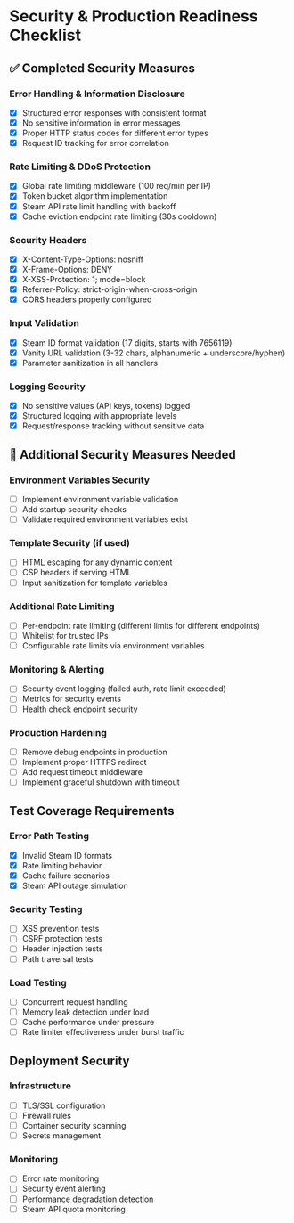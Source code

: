 # Security & Production Readiness Checklist

## ✅ Completed Security Measures

### Error Handling & Information Disclosure
- [x] Structured error responses with consistent format
- [x] No sensitive information in error messages
- [x] Proper HTTP status codes for different error types
- [x] Request ID tracking for error correlation

### Rate Limiting & DDoS Protection
- [x] Global rate limiting middleware (100 req/min per IP)
- [x] Token bucket algorithm implementation
- [x] Steam API rate limit handling with backoff
- [x] Cache eviction endpoint rate limiting (30s cooldown)

### Security Headers
- [x] X-Content-Type-Options: nosniff
- [x] X-Frame-Options: DENY
- [x] X-XSS-Protection: 1; mode=block
- [x] Referrer-Policy: strict-origin-when-cross-origin
- [x] CORS headers properly configured

### Input Validation
- [x] Steam ID format validation (17 digits, starts with 7656119)
- [x] Vanity URL validation (3-32 chars, alphanumeric + underscore/hyphen)
- [x] Parameter sanitization in all handlers

### Logging Security
- [x] No sensitive values (API keys, tokens) logged
- [x] Structured logging with appropriate levels
- [x] Request/response tracking without sensitive data

## 🔄 Additional Security Measures Needed

### Environment Variables Security
- [ ] Implement environment variable validation
- [ ] Add startup security checks
- [ ] Validate required environment variables exist

### Template Security (if used)
- [ ] HTML escaping for any dynamic content
- [ ] CSP headers if serving HTML
- [ ] Input sanitization for template variables

### Additional Rate Limiting
- [ ] Per-endpoint rate limiting (different limits for different endpoints)
- [ ] Whitelist for trusted IPs
- [ ] Configurable rate limits via environment variables

### Monitoring & Alerting
- [ ] Security event logging (failed auth, rate limit exceeded)
- [ ] Metrics for security events
- [ ] Health check endpoint security

### Production Hardening
- [ ] Remove debug endpoints in production
- [ ] Implement proper HTTPS redirect
- [ ] Add request timeout middleware
- [ ] Implement graceful shutdown with timeout

## Test Coverage Requirements

### Error Path Testing
- [x] Invalid Steam ID formats
- [x] Rate limiting behavior
- [x] Cache failure scenarios
- [x] Steam API outage simulation

### Security Testing
- [ ] XSS prevention tests
- [ ] CSRF protection tests  
- [ ] Header injection tests
- [ ] Path traversal tests

### Load Testing
- [ ] Concurrent request handling
- [ ] Memory leak detection under load
- [ ] Cache performance under pressure
- [ ] Rate limiter effectiveness under burst traffic

## Deployment Security

### Infrastructure
- [ ] TLS/SSL configuration
- [ ] Firewall rules
- [ ] Container security scanning
- [ ] Secrets management

### Monitoring
- [ ] Error rate monitoring
- [ ] Security event alerting
- [ ] Performance degradation detection
- [ ] Steam API quota monitoring
